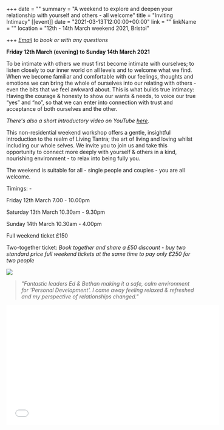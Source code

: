 +++
date = ""
summary = "A weekend to explore and deepen your relationship with yourself and others - all welcome"
title = "Inviting Intimacy"
[[event]]
date = "2021-03-13T12:00:00+00:00"
link = ""
linkName = ""
location = "12th - 14th March weekend 2021, Bristol"

+++
[_Email_](mailto:bethan@techniqueforlife.com) _to book or with any questions_

**Friday 12th March (evening) to Sunday 14th March 2021**

To be intimate with others we must first become intimate with ourselves; to listen closely to our inner world on all levels and to welcome what we find. When we become familiar and comfortable with our feelings, thoughts and emotions we can bring the whole of ourselves into our relating with others - even the bits that we feel awkward about. This is what builds true intimacy: Having the courage & honesty to show our wants & needs, to voice our true “yes” and “no”, so that we can enter into connection with trust and acceptance of both ourselves and the other.

_There's also a short introductory video on YouTube_ [_here_](https://youtu.be/YT15tk06Agw)_._

This non-residential weekend workshop offers a gentle, insightful introduction to the realm of Living Tantra; the art of living and loving whilst including our whole selves. We invite you to join us and take this opportunity to connect more deeply with yourself & others in a kind, nourishing environment - to relax into being fully you.

The weekend is suitable for all - single people and couples - you are all welcome.

Timings: -

Friday 12th March 7.00 - 10.00pm

Saturday 13th March  10.30am - 9.30pm

Sunday 14th March 10.30am - 4.00pm

Full weekend ticket £150

Two-together ticket:  _Book together and share a £50 discount - buy two standard price full weekend tickets at the same time to pay only £250 for two people_

![](/uploads/imagentitleforweb.png)

> _"Fantastic leaders Ed & Bethan making it a safe, calm environment for 'Personal Development'. I came away feeling relaxed & refreshed and my perspective of relationships changed."_

<iframe width="560" height="315" src="[https://www.youtube-nocookie.com/embed/YT15tk06Agw](https://www.youtube-nocookie.com/embed/YT15tk06Agw "https://www.youtube-nocookie.com/embed/YT15tk06Agw")" frameborder="0" allow="accelerometer; autoplay; clipboard-write; encrypted-media; gyroscope; picture-in-picture" allowfullscreen></iframe>